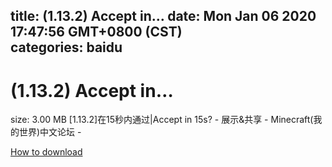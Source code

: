 
title: (1.13.2) Accept in…
date: Mon Jan 06 2020 17:47:56 GMT+0800 (CST)    
categories: baidu
---

# (1.13.2) Accept in…
size: 3.00 MB
 [1.13.2]在15秒内通过|Accept in 15s? - 展示&共享 - Minecraft(我的世界)中文论坛 -
 

[How to download](https://bpcam.bemobtrk.com/go/2ceec3aa-1ca2-46d6-b9ff-aaa5c184517c?jno=601)